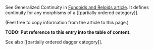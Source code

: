 See Generalized Continuity in [Funcoids and Reloids article](http://www.mathematics21.org/binaries/funcoids-reloids.pdf). It defines continuity for any morphisms of a [[partially ordered category]].

(Feel free to copy information from the article to this page.)

**TODO: Put reference to this entry into the table of content.**

See also [[partially ordered dagger category]].